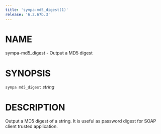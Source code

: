 ```yaml
---
title: 'sympa-md5_digest(1)'
release: '6.2.67b.3'
---
```


# NAME

sympa-md5\_digest - Output a MD5 digest

# SYNOPSIS

`sympa md5_digest` _string_

# DESCRIPTION

Output a MD5 digest of a string.
It is useful as password digest for SOAP client trusted application.
